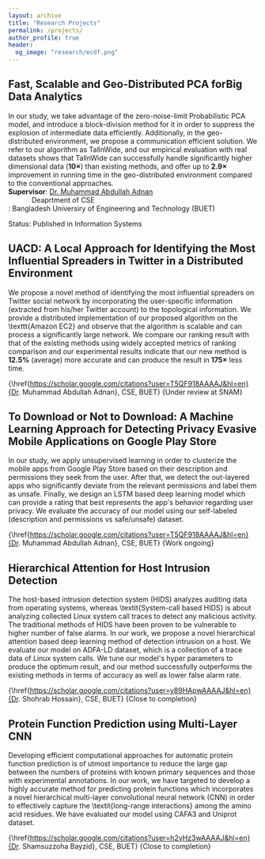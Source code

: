 ```yaml
---
layout: archive
title: "Research Projects"
permalink: /projects/
author_profile: true
header:
  og_image: "research/ecdf.png"
---
```


Fast, Scalable and Geo-Distributed PCA forBig Data Analytics
--------
In our study, we take advantage of the zero-noise-limit Probabilistic PCA model, and introduce a block-division method for it in order to suppress the explosion of intermediate data efficiently. Additionally, in the geo-distributed environment, we propose a communication efficient solution. We refer to our algorithm as TallnWide, and our empirical evaluation with real datasets shows that TallnWide can successfully handle significantly higher dimensional data ($\mathbf{10\times}$) than existing methods, and offer up to $\mathbf{2.9\times}$ improvement in running time in the geo-distributed environment compared to the conventional approaches.
<br>
<b>Supervisor</b>: [Dr. Muhammad Abdullah Adnan](https://scholar.google.com/citations?user=T5QF918AAAAJ&hl=en)<br/>
&nbsp;&nbsp;&nbsp;&nbsp;&nbsp;&nbsp;&nbsp;&nbsp;&nbsp;&nbsp;&nbsp;&nbsp;Deaprtment of CSE<br/>
                   :  Bangladesh Universiry of Engineering and Technology (BUET)<br/>

Status: Published in Information Systems



UACD: A Local Approach for Identifying the Most Influential Spreaders in Twitter in a Distributed Environment
--------
We propose a novel method of identifying the most influential spreaders on Twitter social network by incorporating the user-specific information (extracted from his/her Twitter account) to the topological information. 
We provide a distributed implementation of our proposed algorithm on the \texttt{Amazon EC2} and observe that the algorithm is scalable and can process a significantly large network. We compare our ranking result with that of the existing methods using widely accepted metrics of ranking comparison and our experimental results indicate that our new method is $\mathbf{12.5\%}$ (average) more accurate and can produce the result in $\mathbf{175\times}$ less time.

{\href{https://scholar.google.com/citations?user=T5QF918AAAAJ&hl=en}{Dr. Muhammad Abdullah Adnan}, CSE, BUET}
{Under review at SNAM}

To Download or Not to Download: A Machine Learning Approach for Detecting Privacy Evasive Mobile Applications on Google Play Store
--------
In our study, we apply unsupervised learning in order to clusterize the mobile apps from Google Play Store based on their description and permissions they seek from the user. After that, we detect the out-layered apps who significantly deviate from the relevant permissions and  label them as unsafe. Finally, we design an LSTM based deep learning model which can provide a rating that best represents the app's behavior regarding user privacy. We evaluate the accuracy of our model using our self-labeled (description and permissions vs safe/unsafe) dataset.


{\href{https://scholar.google.com/citations?user=T5QF918AAAAJ&hl=en}{Dr. Muhammad Abdullah Adnan}, CSE, BUET}
{Work ongoing}

Hierarchical Attention for Host Intrusion Detection
--------
The host-based intrusion detection system (HIDS) analyzes auditing data from operating systems, whereas \textit{System-call based HIDS} is about analyzing collected Linux system call traces to detect any malicious activity. The traditional methods of HIDS have been proven to be vulnerable to higher number of false alarms. 
In our work, we propose a novel hierarchical attention based deep learning method of detection intrusion on a host. We evaluate our model on ADFA-LD dataset, which is a collection of a trace data of Linux system calls. We tune our model's hyper parameters to produce the optimum result, and our method successfully outperforms the existing methods in terms of accuracy as well as lower false alarm rate.

{\href{https://scholar.google.com/citations?user=y89HApwAAAAJ&hl=en}{Dr. Shohrab Hossain}, CSE, BUET}
{Close to completion}

Protein Function Prediction using Multi-Layer CNN
--------
Developing efficient computational approaches for automatic protein function prediction  is of utmost importance to reduce the large gap between the numbers of proteins with known primary sequences and those with experimental annotations. In our work, we have targeted to develop a highly accurate method for predicting protein functions which incorporates a novel hierarchical multi-layer convolutional neural network (CNN) in order to effectively capture the \textit{long-range interactions} among the amino acid residues. We have evaluated our model using CAFA3 and Uniprot dataset.

{\href{https://scholar.google.com/citations?user=h2vHz3wAAAAJ&hl=en}{Dr. Shamsuzzoha Bayzid}, CSE, BUET}
{Close to completion}




